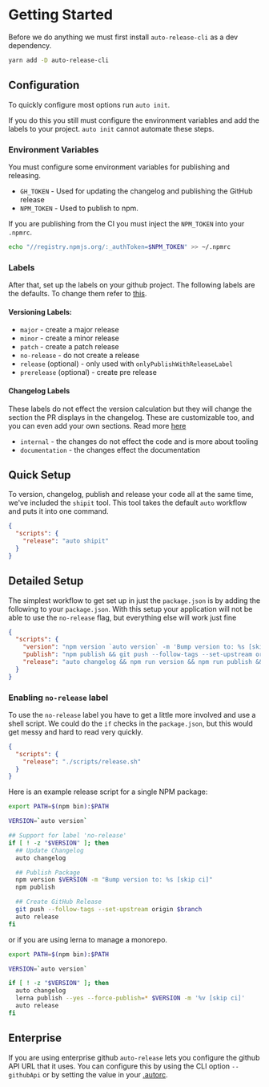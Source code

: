 # Getting Started

Before we do anything we must first install `auto-release-cli` as a dev dependency.

```sh
yarn add -D auto-release-cli
```

## Configuration

To quickly configure most options run `auto init`.

If you do this you still must configure the environment variables and add the labels to your project. `auto init` cannot automate these steps.

### Environment Variables

You must configure some environment variables for publishing and releasing.

- `GH_TOKEN` - Used for updating the changelog and publishing the GitHub release
- `NPM_TOKEN` - Used to publish to npm.

If you are publishing from the CI you must inject the `NPM_TOKEN` into your `.npmrc`.

```sh
echo "//registry.npmjs.org/:_authToken=$NPM_TOKEN" >> ~/.npmrc
```

### Labels

After that, set up the labels on your github project. The following labels are the defaults. To change them refer to [this](./autorc.md#versioning-labels).

#### Versioning Labels:

- `major` - create a major release
- `minor` - create a minor release
- `patch` - create a patch release
- `no-release` - do not create a release
- `release` (optional) - only used with `onlyPublishWithReleaseLabel`
- `prerelease` (optional) - create pre release

#### Changelog Labels

These labels do not effect the version calculation but they will change the section the PR displays in the changelog. These are customizable too, and you can even add your own sections. Read more [here](./autorc.md#changelog-titles)

- `internal` - the changes do not effect the code and is more about tooling
- `documentation` - the changes effect the documentation

## Quick Setup

To version, changelog, publish and release your code all at the same time, we've included the `shipit` tool. This tool takes the default `auto` workflow and puts it into one command.

```json
{
  "scripts": {
    "release": "auto shipit"
  }
}
```

## Detailed Setup

The simplest workflow to get set up in just the `package.json` is by adding the following to your `package.json`. With this setup your application will not be able to use the `no-release` flag, but everything else will work just fine

```json
{
  "scripts": {
    "version": "npm version `auto version` -m 'Bump version to: %s [skip ci]'",
    "publish": "npm publish && git push --follow-tags --set-upstream origin $branch",
    "release": "auto changelog && npm run version && npm run publish && auto release"
  }
}
```

### Enabling `no-release` label

To use the `no-release` label you have to get a little more involved and use a shell script. We could do the `if` checks in the `package.json`, but this would get messy and hard to read very quickly.

```json
{
  "scripts": {
    "release": "./scripts/release.sh"
  }
}
```

Here is an example release script for a single NPM package:

```sh
export PATH=$(npm bin):$PATH

VERSION=`auto version`

## Support for label 'no-release'
if [ ! -z "$VERSION" ]; then
  ## Update Changelog
  auto changelog

  ## Publish Package
  npm version $VERSION -m "Bump version to: %s [skip ci]"
  npm publish

  ## Create GitHub Release
  git push --follow-tags --set-upstream origin $branch
  auto release
fi
```

or if you are using lerna to manage a monorepo.

```sh
export PATH=$(npm bin):$PATH

VERSION=`auto version`

if [ ! -z "$VERSION" ]; then
  auto changelog
  lerna publish --yes --force-publish=* $VERSION -m '%v [skip ci]'
  auto release
fi
```

## Enterprise

If you are using enterprise github `auto-release` lets you configure the github API URL that it uses. You can configure this by using the CLI option `--githubApi` or by setting the value in your [.autorc](./autorc.md#githubApi).
